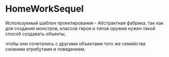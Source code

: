 # HomeWorkSequel
Используемый шаблон проектирования - Абстрактная фабрика, так как для создания монстров, классов героя и типов оружия нужен такой способ создавать объекты, 

чтобы они сочетались с другими объектами того же семейства схожими атрибутами и поведением. 
